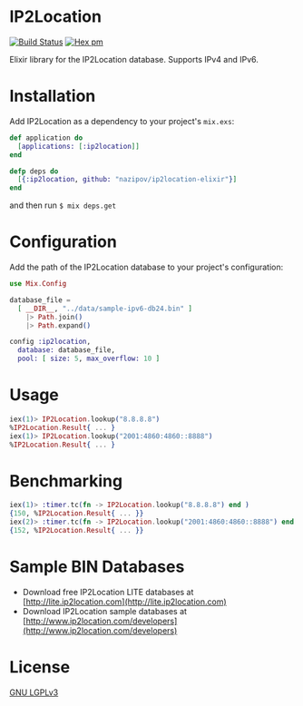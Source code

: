 # IP2Location

[![Build Status](https://travis-ci.org/nazipov/ip2location-elixir.svg?branch=master)](https://travis-ci.org/nazipov/ip2location-elixir)
[![Hex pm](https://img.shields.io/hexpm/v/ip2location.svg?style=flat)](https://hex.pm/packages/ip2location)

Elixir library for the IP2Location database. Supports IPv4 and IPv6.

# Installation

Add IP2Location as a dependency to your project's `mix.exs`:

```elixir
def application do
  [applications: [:ip2location]]
end

defp deps do
  [{:ip2location, github: "nazipov/ip2location-elixir"}]
end
```

and then run `$ mix deps.get`

# Configuration

Add the path of the IP2Location database to your project's configuration:

```elixir
use Mix.Config

database_file =
  [ __DIR__, "../data/sample-ipv6-db24.bin" ]
    |> Path.join()
    |> Path.expand()

config :ip2location,
  database: database_file,
  pool: [ size: 5, max_overflow: 10 ]
```

# Usage

```elixir
iex(1)> IP2Location.lookup("8.8.8.8")
%IP2Location.Result{ ... }
iex(1)> IP2Location.lookup("2001:4860:4860::8888")
%IP2Location.Result{ ... }
```

# Benchmarking

```elixir
iex(1)> :timer.tc(fn -> IP2Location.lookup("8.8.8.8") end )
{150, %IP2Location.Result{ ... }}
iex(2)> :timer.tc(fn -> IP2Location.lookup("2001:4860:4860::8888") end )
{152, %IP2Location.Result{ ... }}
```

# Sample BIN Databases

* Download free IP2Location LITE databases at [http://lite.ip2location.com](http://lite.ip2location.com)  
* Download IP2Location sample databases at [http://www.ip2location.com/developers](http://www.ip2location.com/developers)

# License

[GNU LGPLv3](http://www.gnu.org/licenses/lgpl-3.0.html)
